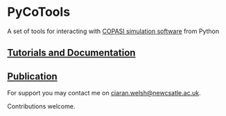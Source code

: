 # PyCoTools

A set of tools for interacting with [COPASI simulation software](http://copasi.org/) from Python

## [Tutorials and Documentation](http://pycotools.readthedocs.io/en/copasiversion21/)

## <a href=https://academic.oup.com/bioinformatics/advance-article/doi/10.1093/bioinformatics/bty409/5001390>Publication</a>

For support you may contact me on ciaran.welsh@newcsatle.ac.uk. 

Contributions welcome. 








